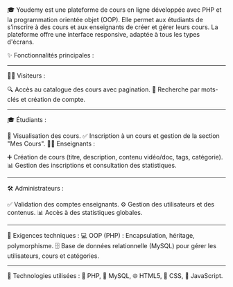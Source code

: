 🎓 Youdemy est une plateforme de cours en ligne développée avec PHP et la programmation orientée objet (OOP). Elle permet aux étudiants de s’inscrire à des cours et aux enseignants de créer et gérer leurs cours. La plateforme offre une interface responsive, adaptée à tous les types d'écrans.

✨ Fonctionnalités principales :

--------------------------------------------------------------------------------------------------------------------
👨‍💻 Visiteurs :

🔍 Accès au catalogue des cours avec pagination.
📝 Recherche par mots-clés et création de compte.

--------------------------------------------------------------------------------------------------------------------
🎓 Étudiants :

📖 Visualisation des cours.
✅ Inscription à un cours et gestion de la section "Mes Cours".
👩‍🏫 Enseignants :

➕ Création de cours (titre, description, contenu vidéo/doc, tags, catégorie).
📊 Gestion des inscriptions et consultation des statistiques.

--------------------------------------------------------------------------------------------------------------------
🛠️ Administrateurs :

✅ Validation des comptes enseignants.
⚙️ Gestion des utilisateurs et des contenus.
📊 Accès à des statistiques globales.

--------------------------------------------------------------------------------------------------------------------
🔐 Exigences techniques :
💻 OOP (PHP) : Encapsulation, héritage, polymorphisme.
🗄️ Base de données relationnelle (MySQL) pour gérer les utilisateurs, cours et catégories.

--------------------------------------------------------------------------------------------------------------------
🔧 Technologies utilisées :
🐘 PHP, 💾 MySQL, 🌐 HTML5, 🎨 CSS, 📜 JavaScript.

